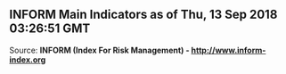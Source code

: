 ## INFORM Main Indicators as of Thu, 13 Sep 2018 03:26:51 GMT

Source: **INFORM (Index For Risk Management) - http://www.inform-index.org**